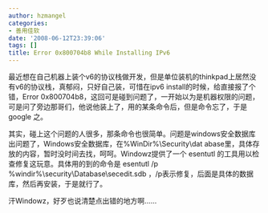 ```yaml
---
author: hzmangel
categories:
- 善用佳软
date: '2008-06-12T23:39:06'
tags: []
title: Error 0x800704b8 While Installing IPv6
---
```

最近想在自己机器上装个v6的协议栈做开发，但是单位装机的thinkpad上居然没有v6的协议栈，真郁闷，只好自己装，可惜在ipv6
install的时候，给直接报了个错，Error
0x800704b8，这回可是碰到问题了，一开始以为是机器权限的问题，可是问了旁边那哥们，他说他装上了，用的某条命令后，但是命令忘了，于是 google
之。

其实，碰上这个问题的人很多，那条命令也很简单。问题是windows安全数据库出问题了，Windows安全数据库，在%WinDir%\Security\dat
abase里，具体存放的内容，暂时没时间去找，呵呵。Windowz提供了一个 esentutl 的工具用以检查修复这玩意。具体用的到的命令是
esentutl /p %windir%\security\Database\secedit.sdb
，/p表示修复，后面是具体的数据库，然后再安装，于是就行了。

汗Windowz，好歹也说清楚点出错的地方啊......
